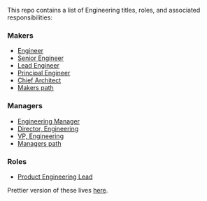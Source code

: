 This repo contains a list of Engineering titles, roles, and associated responsibilities:

### Makers

* [Engineer](engineer.md)
* [Senior Engineer](senior_engineer.md)
* [Lead Engineer](lead_engineer.md)
* [Principal Engineer](principal_engineer.md)
* [Chief Architect](chief_architect.md)
* [Makers path](makers_path.md)

### Managers

* [Engineering Manager](engineering_manager.md)
* [Director, Engineering](director_engineering.md)
* [VP, Engineering](vp_engineering.md)
* [Managers path](managers_path.md)

### Roles

* [Product Engineering Lead](product_engineering_lead.md)


Prettier version of these lives [here](https://github.dev.meetup.com/pages/meetup/engineering-roles/).
